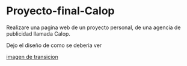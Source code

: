 # Proyecto-final-Calop
 Realizare una pagina web de un proyecto personal, de una agencia de publicidad llamada Calop.
 
 Dejo el diseño de como se deberia ver 

[imagen de transicion](./images/calop-desing.png)